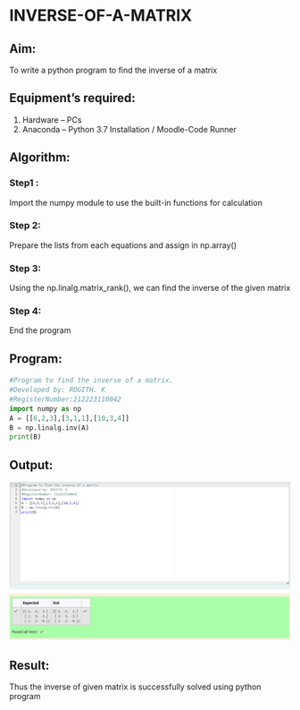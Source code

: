 # INVERSE-OF-A-MATRIX
## Aim:
To write a python program to find the inverse of a matrix
## Equipment’s required:
1. 	Hardware – PCs
2. 	Anaconda – Python 3.7 Installation / Moodle-Code Runner
## Algorithm:
### Step1 :
Import the numpy module to use the built-in functions for calculation

### Step 2:
Prepare the lists from each equations and assign in np.array()

### Step 3:
Using the np.linalg.matrix_rank(), we can find the inverse of the given matrix

### Step 4:
End the program 

## Program:
```python
#Program to find the inverse of a matrix.
#Developed by: ROGITH. K
#RegisterNumber:212223110042
import numpy as np
A = [[6,2,3],[3,1,1],[10,3,4]]
B = np.linalg.inv(A)
print(B)
```
## Output:
![alt text](<Screenshot 2024-04-10 220004.png>)
## Result:
Thus the inverse of given matrix is successfully solved using python program

